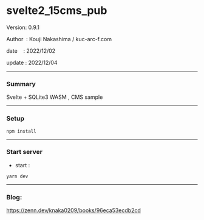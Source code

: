 ﻿# svelte2_15cms_pub

 Version: 0.9.1

 Author  : Kouji Nakashima / kuc-arc-f.com

 date    : 2022/12/02

 update  : 2022/12/04  
 
***
### Summary

Svelte + SQLite3 WASM , CMS sample

***
### Setup

```
npm install
```

***
### Start server
* start :

```
yarn dev
```

***
### Blog:

https://zenn.dev/knaka0209/books/96eca53ecdb2cd

